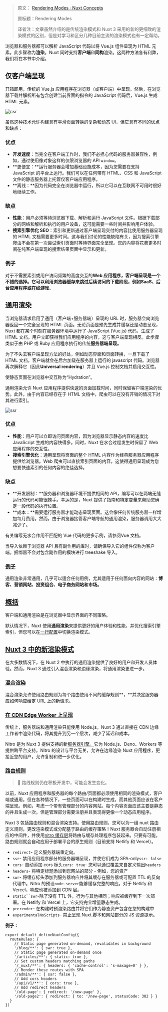 > 原文： [Rendering Modes · Nuxt Concepts](https://nuxt.com/docs/guide/concepts/rendering)
>
> 原标题：Rendering Modes
>
> 译者注：文章虽然介绍的是传统渲染模式和 Nuxt 3 采用的新的更细致的渲染模式的区别，但是对学习和区分几种目前主流的渲染模式也有一定帮助。

浏览器和服务器都可以解析 JavaScript 代码以将 Vue.js 组件呈现为 HTML 元素。此步骤称为**渲染**。Nuxt 同时支持**客户端**和**同构**渲染。这两种方法各有利弊，我们将在本节中介绍。

## 仅客户端呈现

开箱即用，传统的 Vue.js 应用程序在浏览器（或客户端）中呈现。然后，在浏览器下载并解析所有包含创建当前界面的指令的 JavaScript 代码后，Vue.js 生成 HTML 元素。

![csr](https://fs.lwmc.net/uploads/2023/05/1683049208497-202305030140109.webp)

虽然这种技术允许构建具有平滑页面转换的复杂和动态 UI，但它具有不同的优点和缺点：

### 优点

- **开发速度**：当完全在客户端工作时，我们不必担心代码的服务器兼容性，例如，通过使用像对象这样的仅限浏览器的 API `window`。
- **更便宜：**运行服务器会增加基础设施成本，因为您需要在支持 JavaScript 的平台上运行。我们可以在任何带有 HTML、CSS 和 JavaScript 文件的静态服务器上托管仅客户端应用程序。
- **离线：**因为代码完全在浏览器中运行，所以它可以在互联网不可用时很好地继续工作。

### 缺点

- **性能**：用户必须等待浏览器下载、解析和运行 JavaScript 文件。根据下载部分的网络和解析和执行的用户设备，这可能需要一些时间并影响用户体验。
- **搜索引擎优化 SEO**：索引和更新通过客户端呈现交付的内容比使用服务器呈现的 HTML 文档需要更多时间。这与我们讨论的性能缺陷有关，因为搜索引擎爬虫不会在第一次尝试索引页面时等待界面完全呈现。您的内容将花费更多时间在纯客户端呈现的搜索结果页面中显示和更新。

### 例子

对于不需要索引或用户访问频繁的高度交互的**Web 应用程序，**客户端呈现是一个不错的选择。它可以利用浏览器缓存来跳过后续访问的下载阶段，例如**SaaS、后台应用程序或在线游戏**。

## 通用渲染

当浏览器请求启用了通用（客户端+服务器端）呈现的 URL 时，服务器会向浏览器返回一个完全呈现的 HTML 页面。无论页面是预先生成并缓存还是动态呈现，Nuxt 都在某个时刻在服务器环境中运行了 JavaScript (Vue.js) 代码，生成了 HTML 文档。用户立即获得我们应用程序的内容，这与客户端呈现相反。此步骤类似于由 PHP 或 Ruby 应用程序执行的传统**服务器端呈现。**

为了不失去客户端呈现方法的好处，例如动态界面和页面转换，一旦下载了 HTML 文档，客户端就会在后台加载在服务器上运行的 javascript 代码。浏览器再次解释它（因此**Universal rendering**）并且 Vue.js 控制文档并启用交互性。

使静态页面在浏览器中交互称为“Hydration”。

通用渲染允许 Nuxt 应用程序提供快速的页面加载时间，同时保留客户端渲染的优势。此外，由于内容已经存在于 HTML 文档中，爬虫可以在没有开销的情况下对其进行索引。

![ssr](https://fs.lwmc.net/uploads/2023/05/1683049824167-202305030150588.webp)

### 优点

- **性能**：用户可以立即访问页面内容，因为浏览器显示静态内容的速度比 JavaScript 生成的内容快得多。同时，Nuxt 在水合过程发生时保留了 Web 应用程序的交互性。
- **搜索引擎优化**：通用呈现将页面的整个 HTML 内容作为经典服务器应用程序提供给浏览器。Web 爬虫可以直接索引页面的内容，这使得通用呈现成为您想要快速索引的任何内容的绝佳选择。

### 缺点

- **开发限制：**服务器和浏览器环境不提供相同的 API，编写可以在两端无缝运行的代码可能很棘手。幸运的是，Nuxt 提供了指南和特定变量来帮助您确定一段代码的执行位置。
- **成本：**需要运行服务器才能动态呈现页面。这会像任何传统服务器一样增加每月费用。然而，由于浏览器接管客户端导航的通用渲染，服务器调用大大减少了。

有关编写无水合作用不匹配的 Vue 代码的更多示例，请参阅Vue 文档。

当导入依赖于浏览器 API 且有副作用的库时，请确保导入它的组件仅称为客户端。捆绑器不会对包含副作用的模块进行 treeshake 导入。

### [例子](https://nuxt.com/docs/guide/concepts/rendering#examples-1)

通用渲染非常通用，几乎可以适合任何用例，尤其适用于任何面向内容的网站：**博客、营销网站、投资组合、电子商务网站和市场。**

## [概括](https://nuxt.com/docs/guide/concepts/rendering#summary)

客户端和通用渲染是在浏览器中显示界面的不同策略。

默认情况下，Nuxt 使用**通用渲染**来提供更好的用户体验和性能，并优化搜索引擎索引，但您可以在[一行配置](https://nuxt.com/docs/api/configuration/nuxt-config#ssr)中切换渲染模式。

## [Nuxt 3 中的新渲染模式](https://nuxt.com/docs/guide/concepts/rendering#new-rendering-patterns-in-nuxt-3)

在大多数情况下，在 Nuxt 2 中执行的通用渲染提供了良好的用户和开发人员体验。然而，Nuxt 3 通过引入混合渲染和边缘渲染，将通用渲染更进一步。

### [混合渲染](https://nuxt.com/docs/guide/concepts/rendering#hybrid-rendering)

混合渲染允许使用路由规则为每个路由使用不同的缓存规则**，**并决定服务器应如何响应给定 URL 上的新请求。

### [在 CDN Edge Worker 上呈现](https://nuxt.com/docs/guide/concepts/rendering#rendering-on-cdn-edge-workers)

传统上，服务器端和通用渲染只能使用 Node.js。Nuxt 3 通过直接在 CDN 边缘工作者中渲染代码，将其提升到另一个层次，减少了延迟和成本。

Nitro 是为 Nuxt 3 提供支持的新[服务器引擎。](https://nuxt.com/docs/guide/concepts/server-engine)它为 Node.js、Deno、Workers 等提供跨平台支持。Nitro 的设计与平台无关，允许在边缘渲染 Nuxt 应用程序，更接近您的用户，允许复制和进一步优化。

### [路由规则](https://nuxt.com/docs/guide/concepts/rendering#route-rules)

> 🧪 路线规则仍在积极开发中，可能会发生变化。

以前，Nuxt 应用程序和服务器的每个路由/页面都必须使用相同的渲染模式，客户端或通用。但在各种情况下，一些页面可以在构建时生成，而其他页面应该在客户端呈现。例如，考虑一个带有管理部分的内容网站。每个内容页面应该主要是静态的并且生成一次，但是管理部分需要注册并且表现得更像一个动态应用程序。

Nuxt 3 包括路由规则和混合渲染支持。使用路由规则，您可以为一组 nuxt 路由定义规则，更改渲染模式或分配基于路由的缓存策略！Nuxt 服务器会自动注册相应的中间件，并使用[nitro 缓存层](https://nitro.unjs.io/guide/cache)将路由与缓存处理程序包装起来。只要有可能，路由规则就会自动应用于部署平台的原生规则（目前支持 Netlify 和 Vercel）。

- `redirect`- 定义服务器端重定向。
- `ssr`- 禁用应用程序部分的服务器端呈现，并使它们成为 SPA-only`ssr: false`
- `cors`- 自动添加 cors 标头`cors: true`- 您可以通过覆盖来自定义输出`headers`
- `headers`- 将特定标题添加到您网站的部分 - 例如，您的资产
- `swr`- 将缓存标头添加到服务器响应并将其缓存在服务器或可配置 TTL 的反向代理中。Nitro 的预设`node-server`能够缓存完整的响应。对于 Netlify 和 Vercel，响应也被添加到 CDN 层。
- `static``swr`-除了没有 TTL 外，行为与其他相同；响应被缓存到下一次部署。在 Netlify 和 Vercel 上，它支持完全增量静态生成。
- `prerender`- 在构建时预渲染路由并将它们作为静态资产包含在您的构建中
- `experimentalNoScripts`- 禁止呈现 Nuxt 脚本和网站部分的 JS 资源提示。

**例子：**

```
export default defineNuxtConfig({
  routeRules: {
    // Static page generated on-demand, revalidates in background
    '/blog/**': { swr: true },
    // Static page generated on-demand once
    '/articles/**': { static: true },
    // Set custom headers matching paths
    '/_nuxt/**': { headers: { 'cache-control': 's-maxage=0' } },
    // Render these routes with SPA
    '/admin/**': { ssr: false },
    // Add cors headers
    '/api/v1/**': { cors: true },
    // Add redirect headers
    '/old-page': { redirect: '/new-page' },
    '/old-page2': { redirect: { to: '/new-page', statusCode: 302 } }
  }
})
```